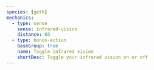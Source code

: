 ```yaml
---
species: [geth]
mechanics:
  - type: sense
    sense: infrared-vision
    distance: 60
  - type: bonus-action
    baseGroup: true
    name: Toggle infrared vision
    shortDesc: Toggle your infrared vision on or off
---
```

